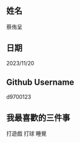 姓名
----
蔡侑呈

日期
----
2023/11/20

Github Username
---------------
d9700123

我最喜歡的三件事
---------------
打遊戲 打球 睡覺